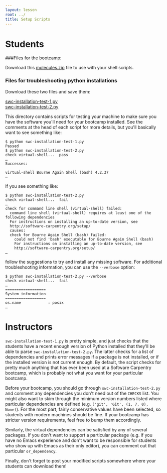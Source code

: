 ```yaml
---
layout: lesson
root: ../
title: Setup Scripts
---
```


Students
========

###Files for the bootcamp:

Download this [molecules.zip](/2014-06-04-cornell/novice/shell/molecules.zip) file to use with your shell scripts.

### Files for troubleshooting python installations

Download these two files and save them:

[swc-installation-test-1.py](swc-installation-test-1.py)  
[swc-installation-test-2.py](swc-installation-test-2.py)

This directory contains scripts for testing your machine to make sure
you have the software you'll need for your bootcamp installed.  See
the comments at the head of each script for more details, but you'll
basically want to see something like:

    $ python swc-installation-test-1.py
    Passed
    $ python swc-installation-test-2.py
    check virtual-shell...  pass
    …
    Successes:

    virtual-shell Bourne Again Shell (bash) 4.2.37
    …

If you see something like:

    $ python swc-installation-test-2.py
    check virtual-shell...  fail
    …
    check for command line shell (virtual-shell) failed:
      command line shell (virtual-shell) requires at least one of the following dependencies
      For instructions on installing an up-to-date version, see
      http://software-carpentry.org/setup/
      causes:
      check for Bourne Again Shell (bash) failed:
        could not find 'bash' executable for Bourne Again Shell (bash)
        For instructions on installing an up-to-date version, see
        http://software-carpentry.org/setup/
    …

follow the suggestions to try and install any missing software.  For
additional troubleshooting information, you can use the `--verbose`
option:

    $ python swc-installation-test-2.py --verbose
    check virtual-shell...  fail
    …
    ==================
    System information
    ==================
    os.name            : posix
    …

Instructors
===========

`swc-installation-test-1.py` is pretty simple, and just checks that
the students have a recent enough version of Python installed that
they'll be able to parse `swc-installation-test-2.py`.  The latter
checks for a list of dependencies and prints error messages if a
package is not installed, or if the installed version is not current
enough.  By default, the script checks for pretty much anything that
has ever been used at a Software Carpentry bootcamp, which is
probably not what you want for your particular bootcamp.

Before your bootcamp, you should go through
`swc-installation-test-2.py` and comment any dependencies you don't
need out of the `CHECKS` list.  You might also want to skim through
the minimum version numbers listed where particular dependencies are
defined (e.g. `('git', 'Git', (1, 7, 0), None)`).  For the most part,
fairly conservative values have been selected, so students with modern
machines should be fine.  If your bootcamp has stricter version
requirements, feel free to bump them accordingly.

Similarly, the virtual dependencies can be satisfied by any of several
packages.  If you don't want to support a particular package (e.g. if
you have no Emacs experience and don't want to be responsible for
students who show up with Emacs as their only editor), you can comment
out that particular `or_dependency`.

Finally, don't forget to post your modified scripts somewhere where
your students can download them!
